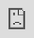 <iframe style="position: absolute; top: 0; left: 0; width: 100%; height: 100%; border: 0;" src="https://tella.video/scuffeds-video-2o2u" allowfullscreen allowtransparency></iframe>
